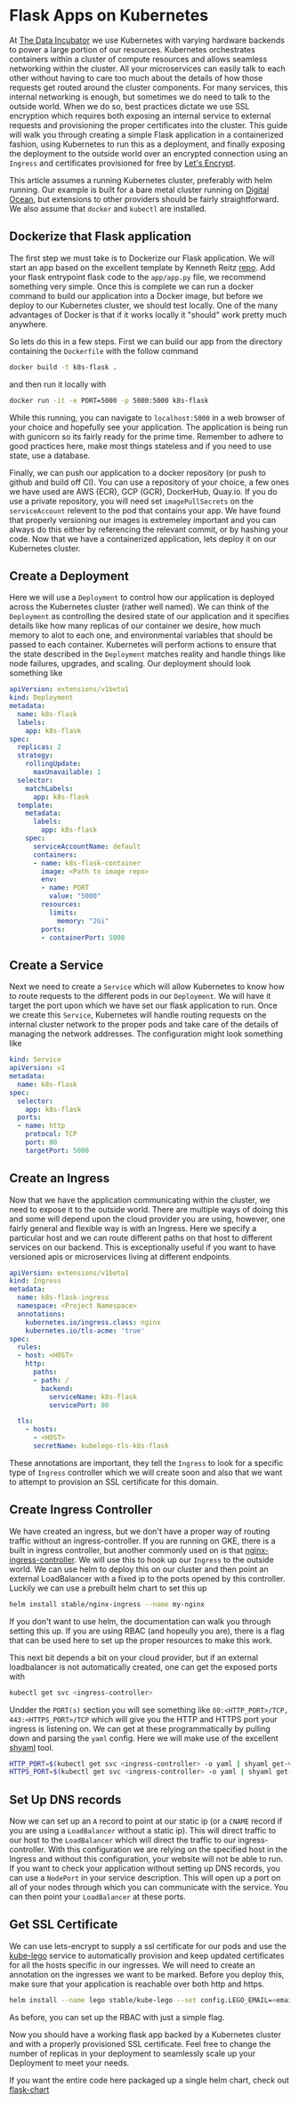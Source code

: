 # Flask Apps on Kubernetes

At [The Data Incubator](https://www.thedataincubator.com/) we use Kubernetes with varying hardware backends to power a large portion of our resources.  Kubernetes orchestrates containers within a cluster of compute resources and allows seamless networking within the cluster.  All your microservices can easily talk to each other without having to care too much about the details of how those requests get routed around the cluster components.  For many services, this internal networking is enough, but sometimes we do need to talk to the outside world.  When we do so, best practices dictate we use SSL encryption which requires both exposing an internal service to external requests and provisioning the proper certificates into the cluster.  This guide will walk you through creating a simple Flask application in a containerized fashion, using Kubernetes to run this as a deployment, and finally exposing the deployment to the outside world over an encrypted connection using an `Ingress` and certificates provisioned for free by [Let's Encrypt](https://letsencrypt.org/).  

This article assumes a running Kubernetes cluster, preferably with helm running.  Our example is built for a bare metal cluster running on [Digital Ocean](https://www.digitalocean.com), but extensions to other providers should be fairly straightforward.  We also assume that `docker` and `kubectl` are installed.

## Dockerize that Flask application

The first step we must take is to Dockerize our Flask application.  We will start an app based on the excellent template by Kenneth Reitz [repo](https://github.com/thedataincubator/flask-framework/tree/docker).  Add your flask entrypoint flask code to the `app/app.py` file, we recommend something very simple.  Once this is complete we can run a docker command to build our application into a Docker image, but before we deploy to our Kubernetes cluster, we should test locally.  One of the many advantages of Docker is that if it works locally it "should" work pretty much anywhere.

So lets do this in a few steps. First we can build our app from the directory containing the `Dockerfile` with the follow command

```bash
docker build -t k8s-flask .
```

and then run it locally with

```bash
docker run -it -e PORT=5000 -p 5000:5000 k8s-flask
```

While this running, you can navigate to `localhost:5000` in a web browser of your choice and hopefully see your application.  The application is being run with gunicorn so its fairly ready for the prime time.  Remember to adhere to good practices here, make most things stateless and if you need to use state, use a database. 

Finally, we can push our application to a docker repository (or push to github and build off CI).  You can use a repository of your choice, a few ones we have used are AWS (ECR), GCP (GCR), DockerHub, Quay.io.  If you do use a private repository, you will need set `imagePullSecrets` on the `serviceAccount` relevent to the pod that contains your app.   We have found that properly versioning our images is extremeley important and you can always do this either by referencing the relevant commit, or by hashing your code.  Now that we have a containerized application, lets deploy it on our Kubernetes cluster. 

## Create a Deployment

Here we will use a `Deployment` to control how our application is deployed across the Kubernetes cluster (rather well named).  We can think of the `Deployment` as controlling the desired state of our application and it specifies details like how many replicas of our container we desire, how much memory to alot to each one, and environmental variables that should be passed to each container.  Kubernetes will perform actions to ensure that the state described in the `Deployment` matches reality and handle things like node failures, upgrades, and scaling.  Our deployment should look something like 

```yaml
apiVersion: extensions/v1beta1
kind: Deployment
metadata:
  name: k8s-flask
  labels:
    app: k8s-flask
spec:
  replicas: 2
  strategy: 
    rollingUpdate:
      maxUnavailable: 1
  selector:
    matchLabels:
      app: k8s-flask
  template:
    metadata:
      labels:
        app: k8s-flask
    spec:
      serviceAccountName: default
      containers:
      - name: k8s-flask-container
        image: <Path to image repo>
        env:
        - name: PORT
          value: "5000"
        resources:
          limits:
            memory: "2Gi"
        ports:
        - containerPort: 5000
```

## Create a Service

Next we need to create a `Service` which will allow Kubernetes to know how to route requests to the different pods in our `Deployment`.  We will have it target the port upon which we have set our flask application to run.  Once we create this `Service`, Kubernetes will handle routing requests on the internal cluster network to the proper pods and take care of the details of managing the network addresses.  The configuration might look something like 

```yaml
kind: Service
apiVersion: v1
metadata:
  name: k8s-flask
spec:
  selector:
    app: k8s-flask
  ports:
  - name: http
    protocol: TCP
    port: 80
    targetPort: 5000
```


## Create an Ingress
Now that we have the application communicating within the cluster, we need to expose it to the outside world.  There are multiple ways of doing this and some will depend upon the cloud provider you are using, however, one fairly general and flexible way is with an Ingress.  Here we specify a particular host and we can route different paths on that host to different services on our backend.  This is exceptionally useful if you want to have versioned apis or microservices living at different endpoints. 

```yaml
apiVersion: extensions/v1beta1
kind: Ingress
metadata:
  name: k8s-flask-ingress
  namespace: <Project Namespace>
  annotations:
    kubernetes.io/ingress.class: nginx
    kubernetes.io/tls-acme: 'true'
spec:
  rules:
  - host: <HOST>
    http:
      paths:
      - path: /
        backend:
          serviceName: k8s-flask
          servicePort: 80

  tls:
    - hosts:
      - <HOST>
      secretName: kubelego-tls-k8s-flask
```

These annotations are important, they tell the `Ingress` to look for a specific type of `Ingress` controller which we will create soon and also that we want to attempt to provision an SSL certificate for this domain.

## Create Ingress Controller
We have created an ingress, but we don't have a proper way of routing traffic without an ingress-controller.  If you are running on GKE, there is a built in ingress controller, but another commonly used on is that [nginx-ingress-controller](https://github.com/kubernetes/ingress-nginx).  We will use this to hook up our `Ingress` to the outside world.  We can use helm to deploy this on our cluster and then point an external LoadBalancer with a fixed ip to the ports opened by this controller.  Luckily we can use a prebuilt helm chart to set this up

```bash
helm install stable/nginx-ingress --name my-nginx
```

If you don't want to use helm, the documentation can walk you through setting this up.  If you are using RBAC (and hopeully you are), there is a flag that can be used here to set up the proper resources to make this work.

This next bit depends a bit on your cloud provider, but if an external loadbalancer is not automatically created, one can get the exposed ports with

```bash
kubectl get svc <ingress-controller>
```

Undder the `PORT(s)` section you will see something like `80:<HTTP_PORT>/TCP, 443:<HTTPS_PORT>/TCP` which will give you the HTTP and HTTPS port your ingress is listening on.  We can get at these programmatically by pulling down and parsing the `yaml` config.  Here we will make use of the excellent [shyaml](https://github.com/0k/shyaml) tool.

```bash
HTTP_PORT=$(kubectl get svc <ingress-controller> -o yaml | shyaml get-value spec.ports.0.nodePort)
HTTPS_PORT=$(kubectl get svc <ingress-controller> -o yaml | shyaml get-value spec.ports.1.nodePort)
```

## Set Up DNS records
Now we can set up an `A` record to point at our static ip (or a `CNAME` record if you are using a `LoadBalancer` without a static ip).  This will direct traffic to our host to the `LoadBalancer` which will direct the traffic to our ingress-controller.  With this configuration we are relying on the specified host in the Ingress and without this configuration, your website will not be able to run.  If you want to check your application without setting up DNS records, you can use a `NodePort` in your service description.  This will open up a port on all of your nodes through which you can communicate with the service.  You can then point your `LoadBalancer` at these ports.

## Get SSL Certificate
We can use lets-encrypt to supply a ssl certificate for our pods and use the [kube-lego](https://github.com/jetstack/kube-lego) service to automatically provision and keep updated certificates for all the hosts specific in our ingresses.  We will need to create an annotation on the ingresses we want to be marked.  Before you deploy this, make sure that your application is reachable over both http and https.

```bash
helm install --name lego stable/kube-lego --set config.LEGO_EMAIL=<email> --set config.LEGO_URL=https://acme-v01.api.letsencrypt.org/directory
```

As before, you can set up the RBAC with just a simple flag.

Now you should have a working flask app backed by a Kubernetes cluster and with a properly provisioned SSL certificate.  Feel free to change the number of replicas in your deployment to seamlessly scale up your Deployment to meet your needs.

If you want the entire code here packaged up a single helm chart, check out [flask-chart](https://github.com/thedataincubator/flask-chart)
